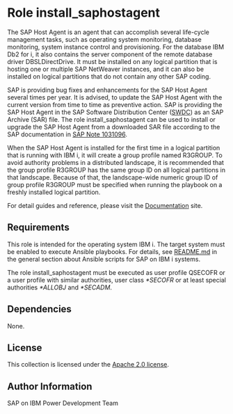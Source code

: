 # Role install_saphostagent

The SAP Host Agent is an agent that can accomplish several life-cycle management tasks, such as operating system monitoring, database monitoring, system instance control and provisioning. For the database IBM Db2 for i, it also contains the server component of the remote database driver DBSLDirectDrive. It must be installed on any logical partition that is hosting one or multiple SAP NetWeaver instances, and it can also be installed on logical partitions that do not contain any other SAP coding.

SAP is providing bug fixes and enhancements for the SAP Host Agent several times per year. It is advised, to update the SAP Host Agent with the current version from time to time as preventive action. SAP is providing the SAP Host Agent in the SAP Software Distribution Center ([SWDC](https://support.sap.com/swdc)) as an SAP Archive (SAR) file. The role install_saphostagent can be used to install or upgrade the SAP Host Agent from a downloaded SAR file according to the SAP documentation in [SAP Note 1031096](https://launchpad.support.sap.com/#/notes/1031096).

When the SAP Host Agent is installed for the first time in a logical partition that is running with IBM i, it will create a group profile named R3GROUP. To avoid authority problems in a distributed landscape, it is recommended that the group profile R3GROUP has the same group ID on all logical partitions in that landscape. Because of that, the landscape-wide numeric group ID of group profile R3GROUP must be specified when running the playbook on a freshly installed logical partition.

For detail guides and reference, please visit the <a href="https://ibm.github.io/ansible-for-i-sap/">Documentation</a> site.

## Requirements

This role is intended for the operating system IBM i. The target system must be enabled to execute Ansible playbooks. For details, see [README.md](../../README.md) in the general section about Ansible scripts for SAP on IBM i systems.

The role install_saphostagent must be executed as user profile QSECOFR or a user profile with similar authorities, user class *\*SECOFR* or at least special authorities *\*ALLOBJ* and *\*SECADM*.

## Dependencies

None.

## License

This collection is licensed under the [Apache 2.0 license](http://www.apache.org/licenses/LICENSE-2.0).

## Author Information

SAP on IBM Power Development Team
